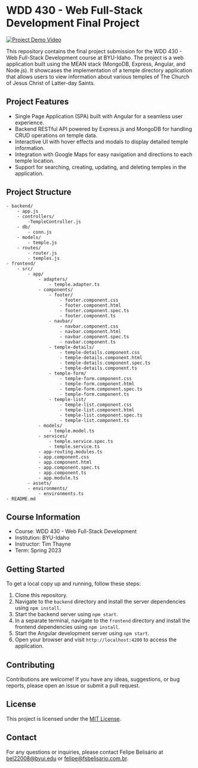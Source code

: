 # WDD 430 - Web Full-Stack Development Final Project

[![Project Demo Video](https://youtu.be/jv5n81jy8Aw)](https://youtu.be/jv5n81jy8Aw)

This repository contains the final project submission for the WDD 430 - Web Full-Stack Development course at BYU-Idaho. The project is a web application built using the MEAN stack (MongoDB, Express, Angular, and Node.js). It showcases the implementation of a temple directory application that allows users to view information about various temples of The Church of Jesus Christ of Latter-day Saints.

## Project Features

- Single Page Application (SPA) built with Angular for a seamless user experience.
- Backend RESTful API powered by Express.js and MongoDB for handling CRUD operations on temple data.
- Interactive UI with hover effects and modals to display detailed temple information.
- Integration with Google Maps for easy navigation and directions to each temple location.
- Support for searching, creating, updating, and deleting temples in the application.

## Project Structure

```
- backend/
    - app.js
    - controllers/
        -TempleController.js
    - db/
        - conn.js
    - models/
        - temple.js
    - routes/
        - router.js
        - temples.js
- frontend/
    - src/
        - app/
            - adapters/
                - temple.adapter.ts
            - components/
                - footer/
                    - footer.component.css
                    - footer.component.html
                    - footer.component.spec.ts
                    - footer.component.ts
                - navbar/
                    - navbar.component.css
                    - navbar.component.html
                    - navbar.component.spec.ts
                    - navbar.component.ts
                - temple-details/
                    - temple-details.component.css
                    - temple-details.component.html
                    - temple-details.component.spec.ts
                    - temple-details.component.ts
                - temple-form/
                    - temple-form.component.css
                    - temple-form.component.html
                    - temple-form.component.spec.ts
                    - temple-form.component.ts
                - temple-list/
                    - temple-list.component.css
                    - temple-list.component.html
                    - temple-list.component.spec.ts
                    - temple-list.component.ts
            - models/
                - temple.model.ts
            - services/
                - temple.service.spec.ts
                - temple.service.ts
            - app-routing.modules.ts
            - app.component.css
            - app.component.html
            - app.component.spec.ts
            - app.component.ts
            - app.module.ts
        - assets/
        - environments/
            - environments.ts
- README.md

```


## Course Information

- Course: WDD 430 - Web Full-Stack Development
- Institution: BYU-Idaho
- Instructor: Tim Thayne
- Term: Spring 2023

## Getting Started

To get a local copy up and running, follow these steps:

1. Clone this repository.
2. Navigate to the `backend` directory and install the server dependencies using `npm install`.
3. Start the backend server using `npm start`.
4. In a separate terminal, navigate to the `frontend` directory and install the frontend dependencies using `npm install`.
5. Start the Angular development server using `npm start`.
6. Open your browser and visit `http://localhost:4200` to access the application.

## Contributing

Contributions are welcome! If you have any ideas, suggestions, or bug reports, please open an issue or submit a pull request.

## License

This project is licensed under the [MIT License](LICENSE).

## Contact

For any questions or inquiries, please contact Felipe Belisário at [bel22008@byui.edu](mailto:bel22008@byui.edu) or [felipe@fsbelisario.com.br](mailto:felipe@fsbelisario.com.br).
